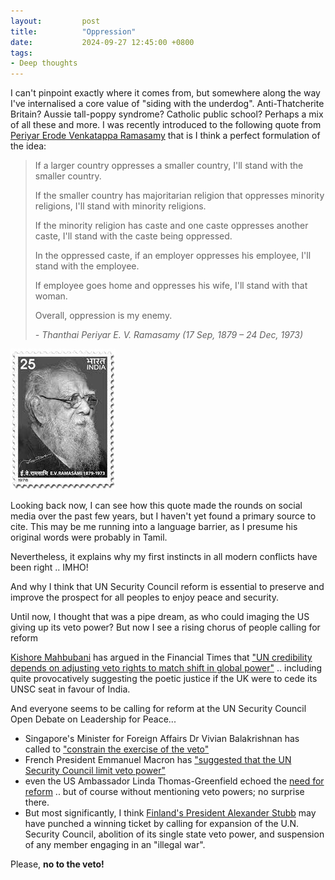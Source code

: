 ```yaml
---
layout:         post
title:          "Oppression"
date:           2024-09-27 12:45:00 +0800
tags:
- Deep thoughts
---
```


I can't pinpoint exactly where it comes from, but somewhere along the way I've internalised a core value of "siding with the underdog". Anti-Thatcherite Britain? Aussie tall-poppy syndrome? Catholic public school? Perhaps a mix of all these and more. I was recently introduced to the following quote from [Periyar Erode Venkatappa Ramasamy](https://en.wikipedia.org/wiki/Periyar) that is I think a perfect formulation of the idea:

> If a larger country oppresses a smaller country, I'll stand with the smaller country.
>
> If the smaller country has majoritarian religion that oppresses minority religions, I'll stand with minority religions.
>
> If the minority religion has caste and one caste oppresses another caste, I'll stand with the caste being oppressed.
>
> In the oppressed caste, if an employer oppresses his employee, I'll stand with the employee.
>
> If employee goes home and oppresses his wife, I'll stand with that woman.
>
> Overall, oppression is my enemy.
>
> *- Thanthai Periyar E. V. Ramasamy (17 Sep, 1879 – 24 Dec, 1973)*

[![periyar_evr_stamp](/assets/2024-09-27-oppression-is-my-enemy/periyar_evr_stamp.jpg)](https://en.wikipedia.org/wiki/Periyar#/media/File:PeriyarEVRStamp.jpg)

Looking back now, I can see how this quote made the rounds on social media over the past few years, but I haven't yet found a primary source to cite. This may be me running into a language barrier, as I presume his original words were probably in Tamil.

Nevertheless, it explains why my first instincts in all modern conflicts have been right .. IMHO!

And why I think that UN Security Council reform is essential to preserve and improve the prospect for all peoples to enjoy peace and security.

Until now, I thought that was a pipe dream, as who could imaging the US giving up its veto power? But now I see a rising chorus of people calling for reform

[Kishore Mahbubani](https://en.wikipedia.org/wiki/Kishore_Mahbubani)
has argued in the Financial Times that
["UN credibility depends on adjusting veto rights to match shift in global power"](https://www.ft.com/content/abf9a9bb-c88c-4faa-9a86-6ec500bcd5db) .. including quite provocatively suggesting the poetic justice if the UK were to cede its UNSC seat in favour of India.

And everyone seems to be calling for reform at the UN Security Council Open Debate on Leadership for Peace...

- Singapore's Minister for Foreign Affairs Dr Vivian Balakrishnan has called to ["constrain the exercise of the veto"](https://www.mfa.gov.sg/Newsroom/Press-Statements-Transcripts-and-Photos/2024/09/UN-Security-Council-Open-Debate)
- French President Emmanuel Macron has ["suggested that the UN Security Council limit veto power"](https://www.france24.com/en/france/20240925-ukraine-lebanon-gaza-and-limiting-un-veto-power-takeaways-from-macron-s-speech-at-the-un)
- even the US Ambassador Linda Thomas-Greenfield echoed the [need for reform](https://usun.usmission.gov/remarks-by-ambassador-linda-thomas-greenfield-at-a-signature-event-on-leadership-for-peace/) .. but of course without mentioning veto powers; no surprise there.
- But most significantly, I think
[Finland's President Alexander Stubb](https://www.reuters.com/world/finlands-president-wants-end-single-state-veto-un-security-council-2024-09-18/) may have punched a winning ticket by calling for expansion of the U.N. Security Council, abolition of its single state veto power, and suspension of any member engaging in an "illegal war".

Please, **no to the veto!**
